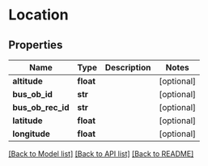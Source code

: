 # Location

## Properties
Name | Type | Description | Notes
------------ | ------------- | ------------- | -------------
**altitude** | **float** |  | [optional] 
**bus_ob_id** | **str** |  | [optional] 
**bus_ob_rec_id** | **str** |  | [optional] 
**latitude** | **float** |  | [optional] 
**longitude** | **float** |  | [optional] 

[[Back to Model list]](../README.md#documentation-for-models) [[Back to API list]](../README.md#documentation-for-api-endpoints) [[Back to README]](../README.md)


